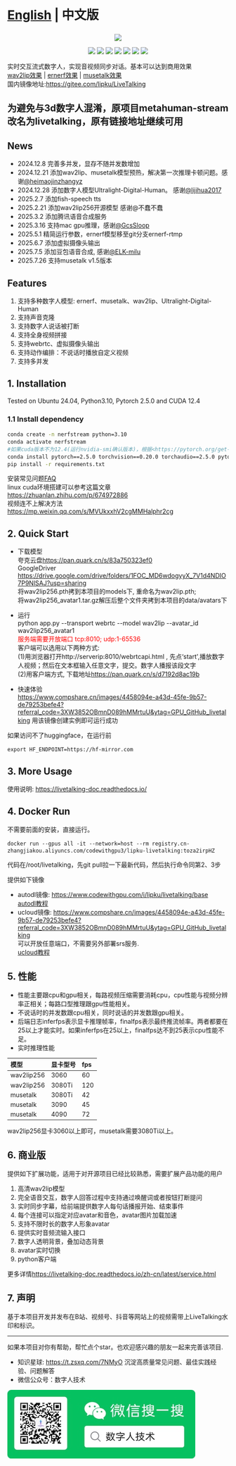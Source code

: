  # [English](./README-EN.md) | 中文版  
 <p align="center">
 <img src="./assets/LiveTalking-logo.jpg" align="middle" width = "600"/>
<p align="center">
<p align="center">
    <a href="./LICENSE"><img src="https://img.shields.io/badge/license-Apache%202-dfd.svg"></a>
    <a href="https://github.com/lipku/LiveTalking/releases"><img src="https://img.shields.io/github/v/release/lipku/LiveTalking?color=ffa"></a>
    <a href=""><img src="https://img.shields.io/badge/python-3.10+-aff.svg"></a>
    <a href=""><img src="https://img.shields.io/badge/os-linux%2C%20win%2C%20mac-pink.svg"></a>
    <a href="https://github.com/lipku/LiveTalking/graphs/contributors"><img src="https://img.shields.io/github/contributors/lipku/LiveTalking?color=c4f042&style=flat-square"></a>
    <a href="https://github.com/lipku/LiveTalking/network/members"><img src="https://img.shields.io/github/forks/lipku/LiveTalking?color=8ae8ff"></a>
    <a href="https://github.com/lipku/LiveTalking/stargazers"><img src="https://img.shields.io/github/stars/lipku/LiveTalking?color=ccf"></a>
</p>

 实时交互流式数字人，实现音视频同步对话。基本可以达到商用效果  
[wav2lip效果](https://www.bilibili.com/video/BV1scwBeyELA/) | [ernerf效果](https://www.bilibili.com/video/BV1G1421z73r/) | [musetalk效果](https://www.bilibili.com/video/BV1gm421N7vQ/)  
国内镜像地址:<https://gitee.com/lipku/LiveTalking> 

## 为避免与3d数字人混淆，原项目metahuman-stream改名为livetalking，原有链接地址继续可用

## News
- 2024.12.8 完善多并发，显存不随并发数增加
- 2024.12.21 添加wav2lip、musetalk模型预热，解决第一次推理卡顿问题。感谢[@heimaojinzhangyz](https://github.com/heimaojinzhangyz)
- 2024.12.28 添加数字人模型Ultralight-Digital-Human。 感谢[@lijihua2017](https://github.com/lijihua2017)
- 2025.2.7 添加fish-speech tts
- 2025.2.21 添加wav2lip256开源模型 感谢@不蠢不蠢
- 2025.3.2 添加腾讯语音合成服务
- 2025.3.16 支持mac gpu推理，感谢[@GcsSloop](https://github.com/GcsSloop) 
- 2025.5.1 精简运行参数，ernerf模型移至git分支ernerf-rtmp
- 2025.6.7 添加虚拟摄像头输出
- 2025.7.5 添加豆包语音合成, 感谢[@ELK-milu](https://github.com/ELK-milu)
- 2025.7.26 支持musetalk v1.5版本

## Features
1. 支持多种数字人模型: ernerf、musetalk、wav2lip、Ultralight-Digital-Human
2. 支持声音克隆
3. 支持数字人说话被打断
4. 支持全身视频拼接
5. 支持webrtc、虚拟摄像头输出
6. 支持动作编排：不说话时播放自定义视频
7. 支持多并发

## 1. Installation

Tested on Ubuntu 24.04, Python3.10, Pytorch 2.5.0 and CUDA 12.4

### 1.1 Install dependency

```bash
conda create -n nerfstream python=3.10
conda activate nerfstream
#如果cuda版本不为12.4(运行nvidia-smi确认版本)，根据<https://pytorch.org/get-started/previous-versions/>安装对应版本的pytorch 
conda install pytorch==2.5.0 torchvision==0.20.0 torchaudio==2.5.0 pytorch-cuda=12.4 -c pytorch -c nvidia
pip install -r requirements.txt
``` 
安装常见问题[FAQ](https://livetalking-doc.readthedocs.io/zh-cn/latest/faq.html)  
linux cuda环境搭建可以参考这篇文章 <https://zhuanlan.zhihu.com/p/674972886>  
视频连不上解决方法 <https://mp.weixin.qq.com/s/MVUkxxhV2cgMMHalphr2cg>


## 2. Quick Start
- 下载模型  
夸克云盘<https://pan.quark.cn/s/83a750323ef0>    
GoogleDriver <https://drive.google.com/drive/folders/1FOC_MD6wdogyyX_7V1d4NDIO7P9NlSAJ?usp=sharing>  
将wav2lip256.pth拷到本项目的models下, 重命名为wav2lip.pth;  
将wav2lip256_avatar1.tar.gz解压后整个文件夹拷到本项目的data/avatars下
- 运行  
python app.py --transport webrtc --model wav2lip --avatar_id wav2lip256_avatar1  
<font color=red>服务端需要开放端口 tcp:8010; udp:1-65536 </font>  
客户端可以选用以下两种方式:  
(1)用浏览器打开http://serverip:8010/webrtcapi.html , 先点‘start',播放数字人视频；然后在文本框输入任意文字，提交。数字人播报该段文字  
(2)用客户端方式, 下载地址<https://pan.quark.cn/s/d7192d8ac19b>   

- 快速体验  
<https://www.compshare.cn/images/4458094e-a43d-45fe-9b57-de79253befe4?referral_code=3XW3852OBmnD089hMMrtuU&ytag=GPU_GitHub_livetalking> 用该镜像创建实例即可运行成功

如果访问不了huggingface，在运行前
```
export HF_ENDPOINT=https://hf-mirror.com
``` 


## 3. More Usage
使用说明: <https://livetalking-doc.readthedocs.io/>
  
## 4. Docker Run  
不需要前面的安装，直接运行。
```
docker run --gpus all -it --network=host --rm registry.cn-zhangjiakou.aliyuncs.com/codewithgpu3/lipku-livetalking:toza2irpHZ
```
代码在/root/livetalking，先git pull拉一下最新代码，然后执行命令同第2、3步 

提供如下镜像
- autodl镜像: <https://www.codewithgpu.com/i/lipku/livetalking/base>   
[autodl教程](https://livetalking-doc.readthedocs.io/zh-cn/latest/autodl/README.html)
- ucloud镜像: <https://www.compshare.cn/images/4458094e-a43d-45fe-9b57-de79253befe4?referral_code=3XW3852OBmnD089hMMrtuU&ytag=GPU_GitHub_livetalking>  
可以开放任意端口，不需要另外部署srs服务.  
[ucloud教程](https://livetalking-doc.readthedocs.io/zh-cn/latest/ucloud/ucloud.html) 


## 5. 性能
- 性能主要跟cpu和gpu相关，每路视频压缩需要消耗cpu，cpu性能与视频分辨率正相关；每路口型推理跟gpu性能相关。  
- 不说话时的并发数跟cpu相关，同时说话的并发数跟gpu相关。  
- 后端日志inferfps表示显卡推理帧率，finalfps表示最终推流帧率。两者都要在25以上才能实时。如果inferfps在25以上，finalfps达不到25表示cpu性能不足。  
- 实时推理性能  

模型    |显卡型号   |fps
:----   |:---   |:---
wav2lip256 | 3060    | 60
wav2lip256 | 3080Ti  | 120
musetalk   | 3080Ti  | 42
musetalk   | 3090    | 45
musetalk   | 4090    | 72 

wav2lip256显卡3060以上即可，musetalk需要3080Ti以上。 

## 6. 商业版
提供如下扩展功能，适用于对开源项目已经比较熟悉，需要扩展产品功能的用户
1. 高清wav2lip模型
2. 完全语音交互，数字人回答过程中支持通过唤醒词或者按钮打断提问
3. 实时同步字幕，给前端提供数字人每句话播报开始、结束事件
4. 每个连接可以指定对应avatar和音色，avatar图片加载加速
5. 支持不限时长的数字人形象avatar
6. 提供实时音频流输入接口
7. 数字人透明背景，叠加动态背景 
8. avatar实时切换  
9. python客户端  

更多详情<https://livetalking-doc.readthedocs.io/zh-cn/latest/service.html>

## 7. 声明
基于本项目开发并发布在B站、视频号、抖音等网站上的视频需带上LiveTalking水印和标识。

---
如果本项目对你有帮助，帮忙点个star。也欢迎感兴趣的朋友一起来完善该项目.
* 知识星球: https://t.zsxq.com/7NMyO 沉淀高质量常见问题、最佳实践经验、问题解答  
* 微信公众号：数字人技术    
<img src="./assets/qrcode-wechat.jpg" align="middle" />

